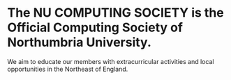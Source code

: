 # The NU COMPUTING SOCIETY is the Official Computing Society of Northumbria University.

We aim to educate our members with extracurricular activities and local opportunities in the Northeast of England.
